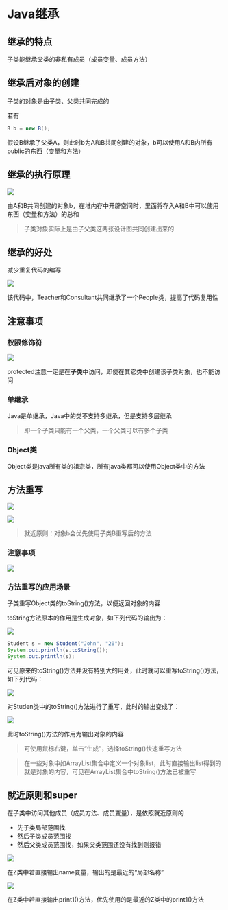 # Java继承

## 继承的特点

子类能继承父类的非私有成员（成员变量、成员方法）

## 继承后对象的创建

子类的对象是由子类、父类共同完成的

若有
```java
B b = new B();
```
假设B继承了父类A，则此时b为A和B共同创建的对象，b可以使用A和B内所有public的东西（变量和方法）

## 继承的执行原理

![](images/2024-03-07-23-17-34.png)

由A和B共同创建的对象b，在堆内存中开辟空间时，里面将存入A和B中可以使用东西（变量和方法）的总和

>子类对象实际上是由子父类这两张设计图共同创建出来的


## 继承的好处

减少重复代码的编写

![](images/2024-03-08-11-46-32.png)

该代码中，Teacher和Consultant共同继承了一个People类，提高了代码复用性

## 注意事项

### 权限修饰符

![](images/2024-03-08-11-49-49.png)

protected注意一定是在**子类**中访问，即使在其它类中创建该子类对象，也不能访问

### 单继承

Java是单继承，Java中的类不支持多继承，但是支持多层继承

>即一个子类只能有一个父类，一个父类可以有多个子类

### Object类

Object类是java所有类的祖宗类，所有java类都可以使用Object类中的方法

## 方法重写

![](images/2024-03-08-12-26-15.png)

![](images/2024-03-08-12-26-54.png)

>就近原则：对象b会优先使用子类B重写后的方法

### 注意事项

![](images/2024-03-08-12-28-20.png)

### 方法重写的应用场景

子类重写Object类的toString()方法，以便返回对象的内容

toString方法原本的作用是生成对象，如下列代码的输出为：

![](images/2024-03-09-09-39-58.png)

```java
Student s = new Student("John", "20");
System.out.println(s.toString());
System.out.println(s);
```

可见原来的toString()方法并没有特别大的用处，此时就可以重写toString()方法，如下列代码：

![](images/2024-03-09-09-43-46.png)

对Studen类中的toString()方法进行了重写，此时的输出变成了：

![](images/2024-03-09-09-45-53.png)

此时toString()方法的作用为输出对象的内容

>可使用鼠标右键，单击“生成”，选择toString()快速重写方法

>在一些对象中如ArrayList集合中定义一个对象list，此时直接输出list得到的就是对象的内容，可见在ArrayList集合中toString()方法已被重写

## 就近原则和super

在子类中访问其他成员（成员方法、成员变量），是依照就近原则的
* 先子类局部范围找
* 然后子类成员范围找
* 然后父类成员范围找，如果父类范围还没有找到则报错

![](images/2024-03-09-09-54-28.png)

在Z类中若直接输出name变量，输出的是最近的“局部名称”

![](images/2024-03-09-09-57-58.png)

在Z类中若直接输出print1()方法，优先使用的是最近的Z类中的print1()方法

